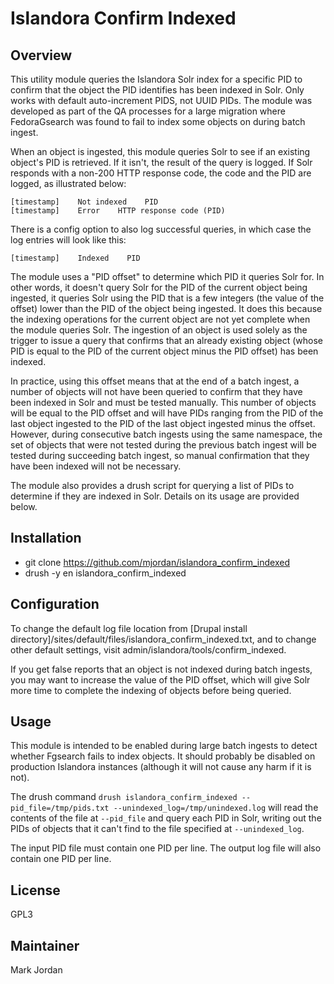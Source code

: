 # Islandora Confirm Indexed

## Overview

This utility module queries the Islandora Solr index for a specific PID to confirm that the object the PID identifies has been indexed in Solr. Only works with default auto-increment PIDS, not UUID PIDs. The module was developed as part of the QA processes for a large migration where FedoraGsearch was found to fail to index some objects on during batch ingest.

When an object is ingested, this module queries Solr to see if an existing object's PID is retrieved. If it isn't, the result of the query is logged. If Solr responds with a non-200 HTTP response code, the code and the PID are logged, as illustrated below:

```
[timestamp]    Not indexed    PID
[timestamp]    Error    HTTP response code (PID)
```
There is a config option to also log successful queries, in which case the log entries will look like this:

```
[timestamp]    Indexed    PID
```

The module uses a "PID offset" to determine which PID it queries Solr for. In other words, it doesn't query Solr for the PID of the current object being ingested, it queries Solr using the PID that is a few integers (the value of the offset) lower than the PID of the object being ingested. It does this because the indexing operations for the current object are not yet complete when the module queries Solr. The ingestion of an object is used solely as the trigger to issue a query that confirms that an already existing object (whose PID is equal to the PID of the current object minus the PID offset) has been indexed.

In practice, using this offset means that at the end of a batch ingest, a number of objects will not have been queried to confirm that they have been indexed in Solr and must be tested manually. This number of objects will be equal to the PID offset and will have PIDs ranging from the PID of the last object ingested to the PID of the last object ingested minus the offset. However, during consecutive batch ingests using the same namespace, the set of objects that were not tested during the previous batch ingest will be tested during succeeding batch ingest, so manual confirmation that they have been indexed will not be necessary.

The module also provides a drush script for querying a list of PIDs to determine if they are indexed in Solr. Details on its usage are provided below.

## Installation

* git clone https://github.com/mjordan/islandora_confirm_indexed
* drush -y en islandora_confirm_indexed

## Configuration

To change the default log file location from [Drupal install directory]/sites/default/files/islandora_confirm_indexed.txt, and to change other default settings, visit admin/islandora/tools/confirm_indexed.

If you get false reports that an object is not indexed during batch ingests, you may want to increase the value of the PID offset, which will give Solr more time to complete the indexing of objects before being queried.

## Usage

This module is intended to be enabled during large batch ingests to detect whether Fgsearch fails to index objects. It should probably be disabled on production Islandora instances (although it will not cause any harm if it is not).

The drush command `drush islandora_confirm_indexed --pid_file=/tmp/pids.txt --unindexed_log=/tmp/unindexed.log` will read the contents of the file at `--pid_file` and query each PID in Solr, writing out the PIDs of objects that it can't find to the file specified at `--unindexed_log`.

The input PID file must contain one PID per line. The output log file will also contain one PID per line.

## License

GPL3

## Maintainer

Mark Jordan
